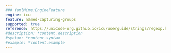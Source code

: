 ```yaml
---
### YamlMime:EngineFeature
engine: icu
feature: named-capturing-groups
supported: true
reference: https://unicode-org.github.io/icu/userguide/strings/regexp.html#regular-expression-operators
#description: *content.description
#syntax: *content.syntax
#example: *content.example
---
```

